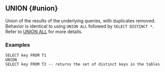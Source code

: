 ## UNION {#union}

Union of the results of the underlying queries, with duplicates removed.
Behavior is identical to using `UNION ALL` followed by `SELECT DISTINCT *`.
Refer to [UNION ALL](../../select/union.md#union-all) for more details.

### Examples

```yql
SELECT key FROM T1
UNION
SELECT key FROM T2 -- returns the set of distinct keys in the tables
```
